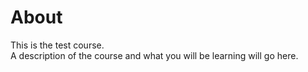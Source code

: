 # About

This is the test course.  
A description of the course and what you will be learning will go here.